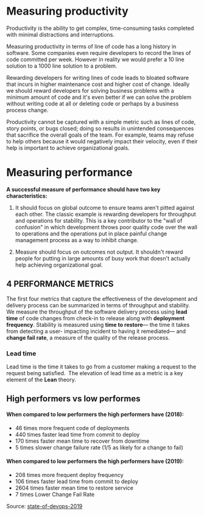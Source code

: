 # Measuring productivity

Productivity is the ability to get complex, time-consuming tasks completed with minimal distractions and interruptions.

Measuring productivity in terms of line of code has a long history in software.
Some companies even require developers to record the lines of code committed per week.
However in reality we would prefer a 10 line solution to a 1000 line solution to a problem.

Rewarding developers for writing lines of code leads to bloated software that incurs in higher maintenance cost and 
higher cost of change. Ideally we should reward developers for solving business problems with a minimum amount of code and it's even
better if we can solve the problem without writing code at all or deleting code or perhaps by a business process change.

Productivity cannot be captured with a simple metric such as lines of code, story points, or bugs closed; doing so results in unintended consequences that sacrifice the overall goals of the team. For example, teams may refuse to help others because it would negatively impact their velocity, even if their help is important to achieve organizational goals.

# Measuring performance

__A successful measure of performance should have two key characteristics:__
  1. It should focus on global outcome to ensure teams aren't pitted against each other. 
      The classic example is rewarding developers for throughput and operations for stability. 
This is a key contributor to the "wall of confusion" in which development throws poor quality code over the wall to operations 
and the operations put in place painful change management process as a way to inhibit change.
  
  2. Measure should focus on outcomes not output. 
    It shouldn't reward people for putting in large amounts of busy work that doesn't actually help achieving organizational goal. 

## 4 PERFORMANCE METRICS

The first four metrics that capture the effectiveness of the development and delivery process can be summarized in terms of throughput and stability. We measure the throughput of the software delivery process using __lead time__ of code changes from check-in
to release along with __deployment frequency__. Stability is measured using __time to restore__— the time it takes from detecting a user- impacting incident to having it remediated— and __change fail rate__, a measure of the quality of the release process.

### Lead time

Lead time is the time it takes to go from a customer making a request to the request being satisfied. 
The elevation of lead time as a metric is a key element of the __Lean__ theory.

## High performers vs low performes

#### When compared to low performers the high performers have (2018): 
  - 46 times more frequent code of deployments 
  - 440 times faster lead time from commit to deploy 
  - 170 times faster mean time to recover from downtime 
  - 5 times slower change failure rate (1/5 as likely for a change to fail)
  
#### When compared to low performers the high performers have (2019): 
  - 208 times more frequent deploy frequency
  - 106 times faster lead time from commit to deploy 
  - 2604 times faster mean time to restore service
  - 7 times Lower Change Fail Rate
  
Source: [state-of-devops-2019](https://github.com/gramland/devops-culture/blob/master/accelerate/pdfs/state-of-devops-2019.pdf)
